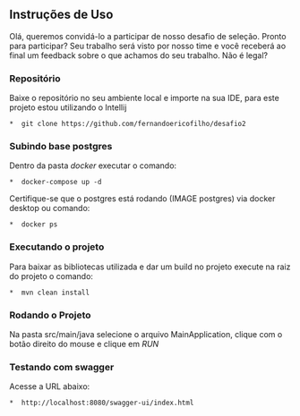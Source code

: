
## Instruções de Uso
Olá, queremos convidá-lo a participar de nosso desafio de seleção.  Pronto para participar? Seu trabalho será visto por nosso time e você receberá ao final um feedback sobre o que achamos do seu trabalho. Não é legal?

### Repositório
Baixe o repositório no seu ambiente local e importe na sua IDE, para este projeto estou utilizando o Intellij
```
*  git clone https://github.com/fernandoericofilho/desafio2
```

### Subindo base postgres
Dentro da pasta *docker* executar o comando:
```
*  docker-compose up -d
```
Certifique-se que o postgres está rodando (IMAGE postgres) via docker desktop ou comando:
```
*  docker ps
```

### Executando o projeto
Para baixar as bibliotecas utilizada e dar um build no projeto execute na raiz do projeto o comando:
 ```
*  mvn clean install
```  

### Rodando o Projeto
Na pasta src/main/java selecione o arquivo MainApplication, clique com o botão direito do mouse e clique em *RUN*

### Testando com swagger
Acesse a URL abaixo:
 ```
*  http://localhost:8080/swagger-ui/index.html
```  

